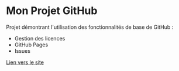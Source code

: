 # Mon Projet GitHub

Projet démontrant l'utilisation des fonctionnalités de base de GitHub :
- Gestion des licences
- GitHub Pages
- Issues

[Lien vers le site](https://github.com/van1710/mon-projet-github)